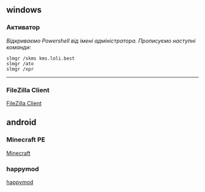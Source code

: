 ## windows
### Активатор
*Відкриваємо Powershell від імені адміністратора. Прописуємо наступні команди:*
```
slmgr /skms kms.loli.best
slmgr /ato
slmgr /xpr
```
-----
### FileZilla Client 
[FileZilla Client ](https://filezilla-project.org/download.php?type=client)
## android
### Minecraft PE
[Minecraft](https://t.me/Windowsandroid5_1bot?start=9QhdPhK82DVUqjA5gamH)
### happymod
[happymod](https://happymod.com/)


